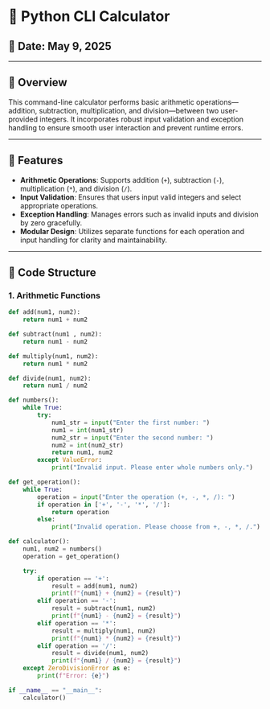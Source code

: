 # 🧮 Python CLI Calculator

## 📅 Date: May 9, 2025

---

## 📌 Overview

This command-line calculator performs basic arithmetic operations—addition, subtraction, multiplication, and division—between two user-provided integers. It incorporates robust input validation and exception handling to ensure smooth user interaction and prevent runtime errors.

---

## 🧠 Features

- **Arithmetic Operations**: Supports addition (`+`), subtraction (`-`), multiplication (`*`), and division (`/`).
- **Input Validation**: Ensures that users input valid integers and select appropriate operations.
- **Exception Handling**: Manages errors such as invalid inputs and division by zero gracefully.
- **Modular Design**: Utilizes separate functions for each operation and input handling for clarity and maintainability.

---

## 🧾 Code Structure

### 1. Arithmetic Functions

```python
def add(num1, num2):
    return num1 + num2

def subtract(num1 , num2):
    return num1 - num2

def multiply(num1, num2):
    return num1 * num2

def divide(num1, num2):
    return num1 / num2

def numbers():
    while True:
        try:
            num1_str = input("Enter the first number: ")
            num1 = int(num1_str)
            num2_str = input("Enter the second number: ")
            num2 = int(num2_str)
            return num1, num2
        except ValueError:
            print("Invalid input. Please enter whole numbers only.")

def get_operation():
    while True:
        operation = input("Enter the operation (+, -, *, /): ")
        if operation in ['+', '-', '*', '/']:
            return operation
        else:
            print("Invalid operation. Please choose from +, -, *, /.")

def calculator():
    num1, num2 = numbers()
    operation = get_operation()

    try:
        if operation == '+':
            result = add(num1, num2)
            print(f"{num1} + {num2} = {result}")
        elif operation == '-':
            result = subtract(num1, num2)
            print(f"{num1} - {num2} = {result}")
        elif operation == '*':
            result = multiply(num1, num2)
            print(f"{num1} * {num2} = {result}")
        elif operation == '/':
            result = divide(num1, num2)
            print(f"{num1} / {num2} = {result}")
    except ZeroDivisionError as e:
        print(f"Error: {e}")

if __name__ == "__main__":
    calculator()


